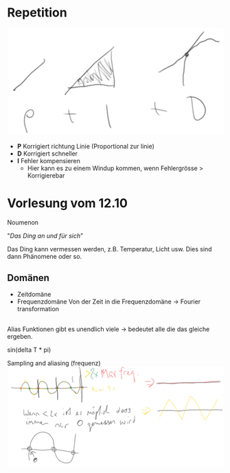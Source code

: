 # Repetition

![PID](../Graphics/PID_Drawn.png)

  - **P** Korrigiert richtung Linie (Proportional zur linie)
  - **D** Korrigiert schneller
  - **I** Fehler kompensieren 
    - Hier kann es zu einem Windup kommen, wenn Fehlergrösse > Korrigierebar 


# Vorlesung vom 12.10

Noumenon

"*Das Ding an und für sich*"

Das Ding kann vermessen werden, z.B. Temperatur, Licht usw. Dies sind dann Phänomene oder so.

## Domänen

 - Zeitdomäne
 - Frequenzdomäne
Von der Zeit in die Frequenzdomäne -> Fourier transformation

## 

Alias Funktionen gibt es unendlich viele -> bedeutet alle die das gleiche ergeben.

sin(delta T * pi)

Sampling and aliasing (frequenz)
![sampling](../Graphics/Sampling_1.png)

